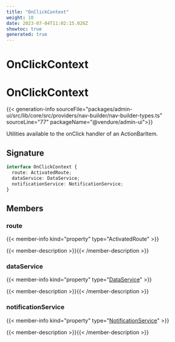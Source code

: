 ```yaml
---
title: "OnClickContext"
weight: 10
date: 2023-07-04T11:02:15.026Z
showtoc: true
generated: true
---
```

<!-- This file was generated from the Vendure source. Do not modify. Instead, re-run the "docs:build" script -->

# OnClickContext
<div class="symbol">


# OnClickContext

{{< generation-info sourceFile="packages/admin-ui/src/lib/core/src/providers/nav-builder/nav-builder-types.ts" sourceLine="77" packageName="@vendure/admin-ui">}}

Utilities available to the onClick handler of an ActionBarItem.

## Signature

```TypeScript
interface OnClickContext {
  route: ActivatedRoute;
  dataService: DataService;
  notificationService: NotificationService;
}
```
## Members

### route

{{< member-info kind="property" type="ActivatedRoute"  >}}

{{< member-description >}}{{< /member-description >}}

### dataService

{{< member-info kind="property" type="<a href='/admin-ui-api/providers/data-service#dataservice'>DataService</a>"  >}}

{{< member-description >}}{{< /member-description >}}

### notificationService

{{< member-info kind="property" type="<a href='/admin-ui-api/providers/notification-service#notificationservice'>NotificationService</a>"  >}}

{{< member-description >}}{{< /member-description >}}


</div>
